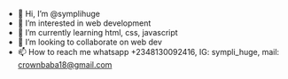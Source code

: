 - 👋 Hi, I’m @symplihuge
- 👀 I’m interested in web development
- 🌱 I’m currently learning html, css, javascript
- 💞️ I’m looking to collaborate on web dev
- 📫 How to reach me whatsapp +2348130092416, IG: sympli_huge, mail: crownbaba18@gmail.com

<!---
symplihuge/symplihuge is a ✨ special ✨ repository because its `README.md` (this file) appears on your GitHub profile.
You can click the Preview link to take a look at your changes.
--->
